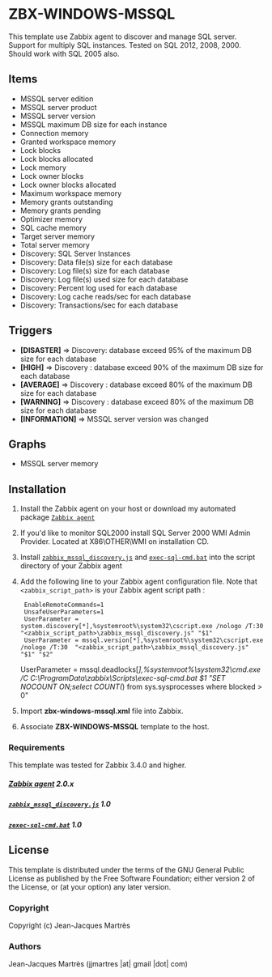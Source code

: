 ZBX-WINDOWS-MSSQL
=================

This template use Zabbix agent to discover and manage SQL server. Support for multiply SQL instances. Tested on SQL 2012, 2008, 2000. Should work with SQL 2005 also.

Items
-----

  * MSSQL server edition
  * MSSQL server product
  * MSSQL server version
  * MSSQL maximum DB size for each instance
  * Connection memory
  * Granted workspace memory
  * Lock blocks
  * Lock blocks allocated
  * Lock memory
  * Lock owner blocks
  * Lock owner blocks allocated
  * Maximum workspace memory
  * Memory grants outstanding
  * Memory grants pending
  * Optimizer memory
  * SQL cache memory
  * Target server memory
  * Total server memory
  * Discovery: SQL Server Instances
  * Discovery: Data file(s) size for each database
  * Discovery: Log file(s) size for each database
  * Discovery: Log file(s) used size for each database
  * Discovery: Percent log used for each database
  * Discovery: Log cache reads/sec for each database
  * Discovery: Transactions/sec for each database

Triggers
--------


  * **[DISASTER]** => Discovery: database exceed 95% of the maximum DB size for each database
  * **[HIGH]** => Discovery : database exceed 90% of the maximum DB size for each database
  * **[AVERAGE]** => Discovery : database exceed 80% of the maximum DB size for each database
  * **[WARNING]** => Discovery : database exceed 80% of the maximum DB size for each database
  * **[INFORMATION]** => MSSQL server version was changed

Graphs
------

  * MSSQL server memory

Installation
------------

1. Install the Zabbix agent on your host or download my automated package [`Zabbix agent`](https://github.com/jjmartres/Zabbix/tree/master/zbx-agent)
2. If you'd like to monitor SQL2000 install SQL Server 2000 WMI Admin Provider. Located at X86\OTHER\WMI on installation CD.
3. Install [`zabbix_mssql_discovery.js`](zabbix_mssql_discovery.js) and [`exec-sql-cmd.bat`](exec-sql-cmd.bat) into the script directory of your Zabbix agent
4. Add the following line to your Zabbix agent configuration file. Note that `<zabbix_script_path>` is your Zabbix agent script path :

		EnableRemoteCommands=1
		UnsafeUserParameters=1
		UserParameter = system.discovery[*],%systemroot%\system32\cscript.exe /nologo /T:30 "<zabbix_script_path>\zabbix_mssql_discovery.js" "$1"
		UserParameter = mssql.version[*],%systemroot%\system32\cscript.exe /nologo /T:30  "<zabbix_script_path>\zabbix_mssql_discovery.js" "$1" "$2"
    UserParameter = mssql.deadlocks[*],%systemroot%\system32\cmd.exe /C C:\ProgramData\zabbix\Scripts\exec-sql-cmd.bat $1 "SET NOCOUNT ON;select COUNT(*) from sys.sysprocesses where blocked > 0"

5. Import **zbx-windows-mssql.xml** file into Zabbix.
6. Associate **ZBX-WINDOWS-MSSQL** template to the host.

### Requirements

This template was tested for Zabbix 3.4.0 and higher.

##### [Zabbix agent](http://www.zabbix.com) 2.0.x
##### [`zabbix_mssql_discovery.js`](zabbix_mssql_discovery.js) 1.0
##### [`zexec-sql-cmd.bat`](exec-sql-cmd.bat) 1.0

License
-------

This template is distributed under the terms of the GNU General Public License as published by the Free Software Foundation; either version 2 of the  License, or (at your option) any later version.

### Copyright

  Copyright (c) Jean-Jacques Martrès

### Authors

  Jean-Jacques Martrès
  (jjmartres |at| gmail |dot| com)
